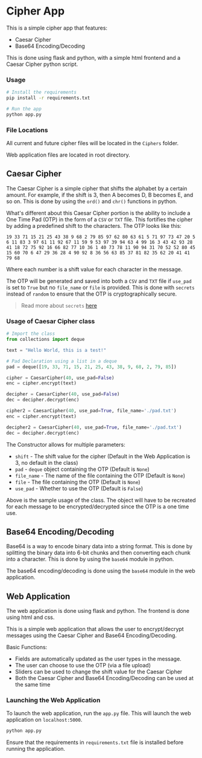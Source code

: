 # Cipher App

This is a simple cipher app that features:

- Caesar Cipher
- Base64 Encoding/Decoding

This is done using flask and python, with a simple html frontend and a Caesar Cipher python script.

### Usage

```bash
# Install the requirements
pip install -r requirements.txt

# Run the app
python app.py
```

### File Locations

All current and future cipher files will be located in the `Ciphers` folder.

Web application files are located in root directory.

## Caesar Cipher

The Caesar Cipher is a simple cipher that shifts the alphabet by a certain amount. For example, if the shift is 3, then
A becomes D, B becomes E, and so on. This is done by using the `ord()` and `chr()` functions in python.

What's different about this Caesar Cipher portion is the ability to include a One Time Pad (OTP) in the form of a `CSV`
or `TXT` file. This fortifies the cipher by adding a predefined shift to the characters.
The OTP looks like this:

```text
19 33 71 15 21 25 43 38 9 68 2 79 85 97 62 80 63 61 5 71 97 73 47 20 5 6 11 83 3 97 61 11 92 67 11 59 9 53 97 39 94 63 4 99 16 3 43 42 93 28 41 18 72 75 92 16 66 82 77 10 36 1 40 73 78 11 90 94 31 70 52 52 80 45 15 60 70 6 47 29 36 28 4 90 92 8 36 56 63 85 37 81 82 35 62 20 41 41 79 68 
```

Where each number is a shift value for each character in the message.

The OTP will be generated and saved into both a `CSV` and `TXT` file if `use_pad` is set to `True` but no `file_name`
or `file` is provided. This is done with `secrets` instead of `random` to ensure that the OTP is cryptographically
secure.
> Read more about `secrets` [here](https://docs.python.org/3/library/secrets.html#module-secrets)

### Usage of Caesar Cipher class

```python
# Import the class
from collections import deque

text = "Hello World, this is a test!"

# Pad Declaration using a list in a deque
pad = deque([19, 33, 71, 15, 21, 25, 43, 38, 9, 68, 2, 79, 85])

cipher = CaesarCipher(40, use_pad=False)
enc = cipher.encrypt(text)

decipher = CaesarCipher(40, use_pad=False)
dec = decipher.decrypt(enc)

cipher2 = CaesarCipher(40, use_pad=True, file_name='./pad.txt')
enc = cipher.encrypt(text)

decipher2 = CaesarCipher(40, use_pad=True, file_name='./pad.txt')
dec = decipher.decrypt(enc)
```

The Constructor allows for multiple parameters:

- `shift` - The shift value for the cipher (Default in the Web Application is 3, no default in the class)
- `pad` - `deque` object containing the OTP (Default is `None`)
- `file_name` - The name of the file containing the OTP (Default is `None`)
- `file` - The file containing the OTP (Default is `None`)
- `use_pad` - Whether to use the OTP (Default is `False`)

Above is the sample usage of the class. The object will have to be recreated for each message to be encrypted/decrypted
since
the OTP is a one time use.

## Base64 Encoding/Decoding

Base64 is a way to encode binary data into a string format. This is done by splitting the binary data into 6-bit chunks
and then converting each chunk into a character. This is done by using the `base64` module in python.

The base64 encoding/decoding is done using the `base64` module in the web application.

## Web Application

The web application is done using flask and python. The frontend is done using html and css.

This is a simple web application that allows the user to encrypt/decrypt messages using the Caesar Cipher and Base64
Encoding/Decoding.

Basic Functions:

- Fields are automatically updated as the user types in the message.
- The user can choose to use the OTP (via a file upload)
- Sliders can be used to change the shift value for the Caesar Cipher
- Both the Caesar Cipher and Base64 Encoding/Decoding can be used at the same time

### Launching the Web Application

To launch the web application, run the `app.py` file. This will launch the web application on `localhost:5000`.

```bash
python app.py
```

Ensure that the requirements in `requirements.txt` file is installed before running the application.